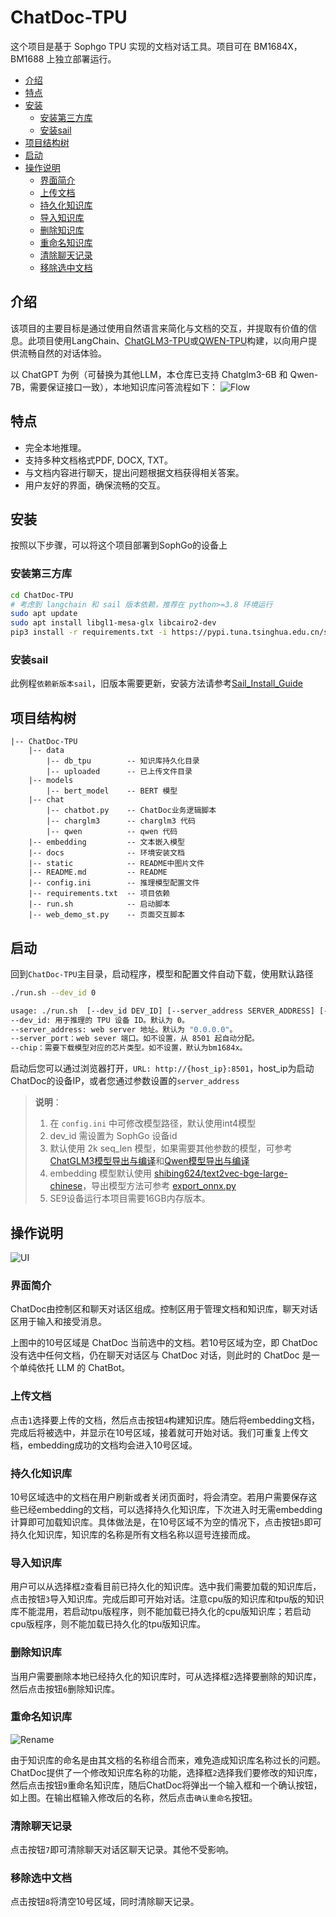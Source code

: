 # ChatDoc-TPU <!-- omit in toc -->

这个项目是基于 Sophgo TPU 实现的文档对话工具。项目可在 BM1684X，BM1688 上独立部署运行。

- [介绍](#介绍)
- [特点](#特点)
- [安装](#安装)
  - [安装第三方库](#安装第三方库)
  - [安装sail](#安装sail)
- [项目结构树](#项目结构树)
- [启动](#启动)
- [操作说明](#操作说明)
  - [界面简介](#界面简介)
  - [上传文档](#上传文档)
  - [持久化知识库](#持久化知识库)
  - [导入知识库](#导入知识库)
  - [删除知识库](#删除知识库)
  - [重命名知识库](#重命名知识库)
  - [清除聊天记录](#清除聊天记录)
  - [移除选中文档](#移除选中文档)


## 介绍

该项目的主要目标是通过使用自然语言来简化与文档的交互，并提取有价值的信息。此项目使用LangChain、[ChatGLM3-TPU](https://github.com/sophgo/sophon-demo/tree/release/sample/ChatGLM3)或[QWEN-TPU](https://github.com/sophgo/sophon-demo/tree/release/sample/Qwen)构建，以向用户提供流畅自然的对话体验。

以 ChatGPT 为例（可替换为其他LLM，本仓库已支持 Chatglm3-6B 和 Qwen-7B，需要保证接口一致），本地知识库问答流程如下：
![Flow](<./static/embedding.png>)

## 特点

- 完全本地推理。
- 支持多种文档格式PDF, DOCX, TXT。
- 与文档内容进行聊天，提出问题根据文档获得相关答案。
- 用户友好的界面，确保流畅的交互。


## 安装

按照以下步骤，可以将这个项目部署到SophGo的设备上

### 安装第三方库
```bash
cd ChatDoc-TPU
# 考虑到 langchain 和 sail 版本依赖，推荐在 python>=3.8 环境运行
sudo apt update
sudo apt install libgl1-mesa-glx libcairo2-dev
pip3 install -r requirements.txt -i https://pypi.tuna.tsinghua.edu.cn/simple && pip3 uninstall torchvision
```
### 安装sail

此例程`依赖新版本sail`，旧版本需要更新，安装方法请参考[Sail_Install_Guide](./docs/Sail_Install_Guide.md)

## 项目结构树
```
|-- ChatDoc-TPU
    |-- data
        |-- db_tpu        -- 知识库持久化目录
        |-- uploaded      -- 已上传文件目录
    |-- models
        |-- bert_model    -- BERT 模型
    |-- chat
        |-- chatbot.py    -- ChatDoc业务逻辑脚本
        |-- charglm3      -- charglm3 代码
        |-- qwen          -- qwen 代码
    |-- embedding         -- 文本嵌入模型
    |-- docs              -- 环境安装文档
    |-- static            -- README中图片文件
    |-- README.md         -- README
    |-- config.ini        -- 推理模型配置文件
    |-- requirements.txt  -- 项目依赖
    |-- run.sh            -- 启动脚本
    |-- web_demo_st.py    -- 页面交互脚本
```

## 启动

回到`ChatDoc-TPU`主目录，启动程序，模型和配置文件自动下载，使用默认路径
```bash
./run.sh --dev_id 0
```

```bash
usage: ./run.sh  [--dev_id DEV_ID] [--server_address SERVER_ADDRESS] [--server_port SERVER_PORT] [--chip CHIP]
--dev_id: 用于推理的 TPU 设备 ID。默认为 0。
--server_address: web server 地址。默认为 "0.0.0.0"。
--server_port：web sever 端口。如不设置，从 8501 起自动分配。
--chip：需要下载模型对应的芯片类型。如不设置，默认为bm1684x。
```

启动后您可以通过浏览器打开，`URL: http://{host_ip}:8501`，host_ip为启动ChatDoc的设备IP，或者您通过参数设置的`server_address`

> **说明**：
>1. 在 `config.ini` 中可修改模型路径，默认使用int4模型
>2. dev_id 需设置为 SophGo 设备id
>3. 默认使用 2k seq_len 模型，如果需要其他参数的模型，可参考[ChatGLM3模型导出与编译](https://github.com/sophgo/sophon-demo/blob/release/sample/ChatGLM3/docs/ChatGLM3_Export_Guide.md)和[Qwen模型导出与编译](https://github.com/sophgo/sophon-demo/blob/release/sample/Qwen/docs/Qwen_Export_Guide.md)
>4. embedding 模型默认使用 [shibing624/text2vec-bge-large-chinese](https://huggingface.co/shibing624/text2vec-bge-large-chinese)，导出模型方法可参考 [export_onnx.py](./scripts/export_onnx.py)
>5. SE9设备运行本项目需要16GB内存版本。

## 操作说明

![UI](<./static/img1.png>)

### 界面简介
ChatDoc由控制区和聊天对话区组成。控制区用于管理文档和知识库，聊天对话区用于输入和接受消息。

上图中的10号区域是 ChatDoc 当前选中的文档。若10号区域为空，即 ChatDoc 没有选中任何文档，仍在聊天对话区与 ChatDoc 对话，则此时的 ChatDoc 是一个单纯依托 LLM 的 ChatBot。

### 上传文档
点击`1`选择要上传的文档，然后点击按钮`4`构建知识库。随后将embedding文档，完成后将被选中，并显示在10号区域，接着就可开始对话。我们可重复上传文档，embedding成功的文档均会进入10号区域。

### 持久化知识库
10号区域选中的文档在用户刷新或者关闭页面时，将会清空。若用户需要保存这些已经embedding的文档，可以选择持久化知识库，下次进入时无需embedding计算即可加载知识库。具体做法是，在10号区域不为空的情况下，点击按钮`5`即可持久化知识库，知识库的名称是所有文档名称以逗号连接而成。

### 导入知识库

用户可以从选择框`2`查看目前已持久化的知识库。选中我们需要加载的知识库后，点击按钮`3`导入知识库。完成后即可开始对话。注意cpu版的知识库和tpu版的知识库不能混用，若启动tpu版程序，则不能加载已持久化的cpu版知识库；若启动cpu版程序，则不能加载已持久化的tpu版知识库。

### 删除知识库

当用户需要删除本地已经持久化的知识库时，可从选择框`2`选择要删除的知识库，然后点击按钮`6`删除知识库。

### 重命名知识库

![Rename](<./static/img2.png>)

由于知识库的命名是由其文档的名称组合而来，难免造成知识库名称过长的问题。ChatDoc提供了一个修改知识库名称的功能，选择框`2`选择我们要修改的知识库，然后点击按钮`9`重命名知识库，随后ChatDoc将弹出一个输入框和一个确认按钮，如上图。在输出框输入修改后的名称，然后点击`确认重命名`按钮。

### 清除聊天记录

点击按钮`7`即可清除聊天对话区聊天记录。其他不受影响。

### 移除选中文档

点击按钮`8`将清空10号区域，同时清除聊天记录。
